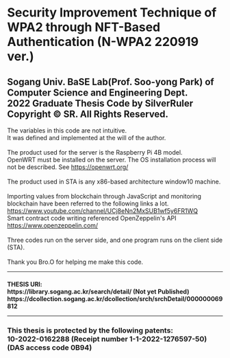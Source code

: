 # Security Improvement Technique of WPA2 through NFT-Based Authentication (N-WPA2 220919 ver.)<br/>
Sogang Univ. BaSE Lab(Prof. Soo-yong Park) of Computer Science and Engineering Dept.<br/>
2022 Graduate Thesis Code by SilverRuler <br/>
Copyright © SR. All Rights Reserved. <br/>
-------------------------------------
The variables in this code are not intuitive.<br/>
It was defined and implemented at the will of the author.<br/>
<br/>
The product used for the server is the Raspberry Pi 4B model.<br/>
OpenWRT must be installed on the server. The OS installation process will not be described. See https://openwrt.org/<br/>
<br/>
The product used in STA is any x86-based architecture window10 machine.<br/>
<br/>
Importing values from blockchain through JavaScript and monitoring blockchain have been referred to the following links a lot.<br/> https://www.youtube.com/channel/UCj8eNn2MxSUB1wf5y6FR1WQ<br/>
Smart contract code writing referenced OpenZeppelin's API<br/> https://www.openzeppelin.com/<br/>
<br/>
Three codes run on the server side, and one program runs on the client side (STA).<br/>
<br/>
Thank you Bro.O for helping me make this code.<br/>

-------------------------------------
<h4>THESIS URl: <br/>
https://library.sogang.ac.kr/search/detail/ (Not yet Published) <br/>
https://dcollection.sogang.ac.kr/dcollection/srch/srchDetail/000000069812 
<hr/>
<h3> This thesis is protected by the following patents: <br/>
10-2022-0162288 (Receipt number 1-1-2022-1276597-50) (DAS access code 0B94) </h3>
